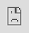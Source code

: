 +++
date = 2020-05-31T22:00:00Z
image = "/images/fusion-medical-animation-eaggqoiddmg-unsplash.jpg"
title = "Test markdown site"

+++
For this project, I used the following packages:

* glue
* dplyr
* tidyverse
* lubridate
* readr
* viridis
* plotly
* scales
* ggplotlyExtra
* rjson
* moments
* quantreg
* caret
* kableExtra


<iframe src="https://www.youtube.com/embed/w7Ft2ymGmfc?autoplay=1" style="position: absolute; top: 0; left: 0; width: 100%; height: 100%; border:0;" allowfullscreen title="YouTube Video"></iframe>

I suggest running this code so that all your numbers are not in
scientific notation:

    options(scipen = 999)

For this project I used 4 data sets. The first one has details about
coronavirus cases in the USA by county, which would be the equivalent of
NUTS 3 regions. This comes from the [New York Times
github](https://github.com/nytimes/covid-19-data)

The second one has socio-economic and demographic data about the US by
county which was taken from the [Center for Disease
Control](https://nccd.cdc.gov/DHDSPAtlas/Reports.aspx).

The third data set has information about the number and characteristics
of each airport by county, which I took from the [Federal Aviation
Administration](https://www.faa.gov/airports/airport_safety/airportdata_5010/menu/).

Finally, the fourth data set was downloaded from [Scott on
Technology](https://scottontechnology.com/list-of-50-us-states-in-excel/).

I cleaned as well as joined the second and third data sets in Excel into
one.

# Introduction to R Markdown

R markdown is a great tool that you can use to integrate many different
characteristics of your analysis, such as interactive visualizations or
server-side interactions.

These are just some of the things you can create with R markdown:

* pdfs
* docs
* html
* dashboards
* presentations
* websites

Yes, that’s right - you can make presentations directly from R! This can
be really helpful if you want to show code and output without having to
copy and paste a bunch of things. Check out [this
blog](https://r4ds.had.co.nz/r-markdown-formats.html#interactivity) for
more information on R Markdown formats and tutorials.

R markdown can be used alongside WordPress and can be used to display
Quick LaTeX. The easiest way to understand LaTeX is that it enables you
to write maths easily. For example:

$$
\\frac{x_b}{x_a}
$$
$$
\\sum_{j=0}^{i=0}{\\frac{z_i^j}{i+100^i}}
$$

You can also render images but I’ll leave the explanation up to [the
experts](http://www.holoborodko.com/pavel/quicklatex/). LaTeX rules are
super easy to follow so don’t be afraid to try!

# Preparing the Data

Before diving into any analysis, it is necessary to clean the data.
While everyone has their own process, it is helpful for me when I
already have an idea of what I want to do. I came up with three goals
for this analysis:

1. Perform an exploratory analysis
2. Create interactive visualizations
3. Play with a couple of models for the data

In the NYT data set, there were a couple of geographical exceptions for
which they did not use a traditional “fips” county codes - which are
just unique identification numbers for countries. For example, they
created a fictitious “New York City” that would act as a county for
itself. I instead chose to impute these numbers into a county that
didn’t have any cases reported yet - Manhattan - in order to be able to
visualize them using this geographical identifier (the fips).

# Exploratory Analysis

In order to perform and EDA, I created a couple of tables that
summarized characteristics of the coronavirus data set.

First, it we will look at the information about the variables in the
analysis. I merged the four data sets together for cases only on the
13th of April.

<table class="table table-striped" style="width: auto !important; margin-left: auto; margin-right: auto;">
<thead>
<tr>
<th style="text-align:left;">
</th>
<th style="text-align:left;">
Variable Description
</th>
</tr>
</thead>
<tbody>
<tr>
<td style="text-align:left;">
date
</td>
<td style="text-align:left;">
Date
</td>
</tr>
<tr>
<td style="text-align:left;">
county
</td>
<td style="text-align:left;">
Name of county
</td>
</tr>
<tr>
<td style="text-align:left;">
state
</td>
<td style="text-align:left;">
State of county
</td>
</tr>
<tr>
<td style="text-align:left;">
fips
</td>
<td style="text-align:left;">
Federal Information Processing Standard Publication, was a five-digit
fips code which uniquely identified counties and county equivalents in
the United States, certain U.S. possessions, and certain freely
associated states
</td>
</tr>
<tr>
<td style="text-align:left;">
cases
</td>
<td style="text-align:left;">
Confirmed cases are patients who test positive for the coronavirus
</td>
</tr>
<tr>
<td style="text-align:left;">
deaths
</td>
<td style="text-align:left;">
The cumulative number of confirmed cases and deaths as reported that day
in that county or state
</td>
</tr>
<tr>
<td style="text-align:left;">
diabetes_perc
</td>
<td style="text-align:left;">
Diagnosed Diabetes, Age-Adjusted Percentage, 20+, 2016
</td>
</tr>
<tr>
<td style="text-align:left;">
nohsdip_perc
</td>
<td style="text-align:left;">
Percentage without High School Diploma, Ages 25+, 2013-2017 (5-year)
</td>
</tr>
<tr>
<td style="text-align:left;">
femalehd_perc
</td>
<td style="text-align:left;">
Families with Female Head of Household (%), 2013-2017 (5-year)
</td>
</tr>
<tr>
<td style="text-align:left;">
foodstmp_perc
</td>
<td style="text-align:left;">
Percentage Food Stamp/Supplemental Nutrition Assistance Program
Recipients, 2016
</td>
</tr>
<tr>
<td style="text-align:left;">
med_home_val_000s
</td>
<td style="text-align:left;">
Median Home Value (in thousands of $), 2013-2017 (5-year)
</td>
</tr>
<tr>
<td style="text-align:left;">
med_hh_inc_000s
</td>
<td style="text-align:left;">
Median Household Income (in thousands of $), 2017
</td>
</tr>
<tr>
<td style="text-align:left;">
gini
</td>
<td style="text-align:left;">
Income Inequality (Gini Index), 2013-2017 (5-year)
</td>
</tr>
<tr>
<td style="text-align:left;">
perc_poverty
</td>
<td style="text-align:left;">
Percentage Living in Poverty, All Ages, 2017
</td>
</tr>
<tr>
<td style="text-align:left;">
unemp_rt
</td>
<td style="text-align:left;">
Unemployment Rate, Ages 16+, 2018
</td>
</tr>
<tr>
<td style="text-align:left;">
pop65up_perc
</td>
<td style="text-align:left;">
Population Aged 65 and Older (%), 2013-2017 (5-year)
</td>
</tr>
<tr>
<td style="text-align:left;">
airpm2.5conc
</td>
<td style="text-align:left;">
Annual Average Ambient Concentrations of PM2.5, 2015
</td>
</tr>
<tr>
<td style="text-align:left;">
perc_sev_housing
</td>
<td style="text-align:left;">
Percentage of Households Living with Severe Housing Problems, 2010-2014
(5 year)
</td>
</tr>
<tr>
<td style="text-align:left;">
urban_rural
</td>
<td style="text-align:left;">
Urban-Rural Status, 2014
</td>
</tr>
<tr>
<td style="text-align:left;">
hospitals
</td>
<td style="text-align:left;">
Number of Hospitals, 2017
</td>
</tr>
<tr>
<td style="text-align:left;">
prim_phys
</td>
<td style="text-align:left;">
Population per Primary Care Physician (in thousands), 2017
</td>
</tr>
<tr>
<td style="text-align:left;">
perc_wo_ins_und65
</td>
<td style="text-align:left;">
Percentage without Health Insurance, Under Age 65, 2017
</td>
</tr>
<tr>
<td style="text-align:left;">
cost_percap_medicare_hd
</td>
<td style="text-align:left;">
Cost of Care per Capita for Medicare Beneficiaries Diagnosed with Heart
Disease, Total, 2017
</td>
</tr>
<tr>
<td style="text-align:left;">
hd_among_ins_perc
</td>
<td style="text-align:left;">
Prevalence of Diagnosed Heart Disease Among Medicare Beneficiaries, 2017
</td>
</tr>
<tr>
<td style="text-align:left;">
cardio_deathrt_per_hundthou_ov35
</td>
<td style="text-align:left;">
Total Cardiovascular Disease Death Rate per 100,000, 35+, All
Races/Ethnicities, Both Genders, 2014-2017
</td>
</tr>
<tr>
<td style="text-align:left;">
hyperten_deathrt_perhundthou_over35
</td>
<td style="text-align:left;">
Hypertension Death Rate per 100,000 (any mention), 35+, All
Races/Ethnicities, Both Genders, 2014-2017
</td>
</tr>
<tr>
<td style="text-align:left;">
population
</td>
<td style="text-align:left;">
Total Population, 2013-2017 (5-year)
</td>
</tr>
<tr>
<td style="text-align:left;">
airport
</td>
<td style="text-align:left;">
Number of attended airports in the county
</td>
</tr>
</tbody>
</table>

Here, you can see the first and last cases included in this data set
from the time that I downloaded it.

<table class="table table-striped" style="width: auto !important; margin-left: auto; margin-right: auto;">
<thead>
<tr>
<th style="text-align:left;">
First and Last Case Reported
</th>
</tr>
</thead>
<tbody>
<tr>
<td style="text-align:left;">
2020-01-21
</td>
</tr>
<tr>
<td style="text-align:left;">
2020-04-13
</td>
</tr>
</tbody>
</table>

Next, you can see some information about the coronavirus data set.

<table class="table table-striped" style="width: auto !important; margin-left: auto; margin-right: auto;">
<thead>
<tr>
<th style="text-align:right;">
Number of Observations in the Data Set
</th>
<th style="text-align:right;">
Unique Counties (imputed Manhattan)
</th>
<th style="text-align:right;">
Unique States
</th>
</tr>
</thead>
<tbody>
<tr>
<td style="text-align:right;">
56541
</td>
<td style="text-align:right;">
2681
</td>
<td style="text-align:right;">
55
</td>
</tr>
</tbody>
</table>
Here, you can see the top 10 counties that have the most cumulative
coronavirus deaths as of 13-04-2020.
<table class="table table-striped" style="width: auto !important; margin-left: auto; margin-right: auto;">
<thead>
<tr>
<th style="text-align:left;">
date
</th>
<th style="text-align:left;">
county
</th>
<th style="text-align:left;">
state
</th>
<th style="text-align:right;">
fips
</th>
<th style="text-align:right;">
cases
</th>
<th style="text-align:right;">
deaths
</th>
</tr>
</thead>
<tbody>
<tr>
<td style="text-align:left;">
2020-04-13
</td>
<td style="text-align:left;">
New York City
</td>
<td style="text-align:left;">
New York
</td>
<td style="text-align:right;">
36061
</td>
<td style="text-align:right;">
106764
</td>
<td style="text-align:right;">
7154
</td>
</tr>
<tr>
<td style="text-align:left;">
2020-04-13
</td>
<td style="text-align:left;">
Nassau
</td>
<td style="text-align:left;">
New York
</td>
<td style="text-align:right;">
36059
</td>
<td style="text-align:right;">
24358
</td>
<td style="text-align:right;">
1109
</td>
</tr>
<tr>
<td style="text-align:left;">
2020-04-13
</td>
<td style="text-align:left;">
Wayne
</td>
<td style="text-align:left;">
Michigan
</td>
<td style="text-align:right;">
26163
</td>
<td style="text-align:right;">
11648
</td>
<td style="text-align:right;">
760
</td>
</tr>
<tr>
<td style="text-align:left;">
2020-04-13
</td>
<td style="text-align:left;">
Westchester
</td>
<td style="text-align:left;">
New York
</td>
<td style="text-align:right;">
36119
</td>
<td style="text-align:right;">
19785
</td>
<td style="text-align:right;">
610
</td>
</tr>
<tr>
<td style="text-align:left;">
2020-04-13
</td>
<td style="text-align:left;">
Suffolk
</td>
<td style="text-align:left;">
New York
</td>
<td style="text-align:right;">
36103
</td>
<td style="text-align:right;">
21643
</td>
<td style="text-align:right;">
580
</td>
</tr>
<tr>
<td style="text-align:left;">
2020-04-13
</td>
<td style="text-align:left;">
Cook
</td>
<td style="text-align:left;">
Illinois
</td>
<td style="text-align:right;">
17031
</td>
<td style="text-align:right;">
15474
</td>
<td style="text-align:right;">
543
</td>
</tr>
<tr>
<td style="text-align:left;">
2020-04-13
</td>
<td style="text-align:left;">
Bergen
</td>
<td style="text-align:left;">
New Jersey
</td>
<td style="text-align:right;">
34003
</td>
<td style="text-align:right;">
10092
</td>
<td style="text-align:right;">
482
</td>
</tr>
<tr>
<td style="text-align:left;">
2020-04-13
</td>
<td style="text-align:left;">
Essex
</td>
<td style="text-align:left;">
New Jersey
</td>
<td style="text-align:right;">
34013
</td>
<td style="text-align:right;">
7634
</td>
<td style="text-align:right;">
433
</td>
</tr>
<tr>
<td style="text-align:left;">
2020-04-13
</td>
<td style="text-align:left;">
Oakland
</td>
<td style="text-align:left;">
Michigan
</td>
<td style="text-align:right;">
26125
</td>
<td style="text-align:right;">
5073
</td>
<td style="text-align:right;">
347
</td>
</tr>
<tr>
<td style="text-align:left;">
2020-04-13
</td>
<td style="text-align:left;">
Los Angeles
</td>
<td style="text-align:left;">
California
</td>
<td style="text-align:right;">
6037
</td>
<td style="text-align:right;">
9420
</td>
<td style="text-align:right;">
320
</td>
</tr>
</tbody>
</table>
Here, you can see the top 10 counties that have the most cumulative
coronavirus cases as of 13-04-2020.
<table class="table table-striped" style="width: auto !important; margin-left: auto; margin-right: auto;">
<thead>
<tr>
<th style="text-align:left;">
date
</th>
<th style="text-align:left;">
county
</th>
<th style="text-align:left;">
state
</th>
<th style="text-align:right;">
fips
</th>
<th style="text-align:right;">
cases
</th>
<th style="text-align:right;">
deaths
</th>
</tr>
</thead>
<tbody>
<tr>
<td style="text-align:left;">
2020-04-13
</td>
<td style="text-align:left;">
New York City
</td>
<td style="text-align:left;">
New York
</td>
<td style="text-align:right;">
36061
</td>
<td style="text-align:right;">
106764
</td>
<td style="text-align:right;">
7154
</td>
</tr>
<tr>
<td style="text-align:left;">
2020-04-13
</td>
<td style="text-align:left;">
Nassau
</td>
<td style="text-align:left;">
New York
</td>
<td style="text-align:right;">
36059
</td>
<td style="text-align:right;">
24358
</td>
<td style="text-align:right;">
1109
</td>
</tr>
<tr>
<td style="text-align:left;">
2020-04-13
</td>
<td style="text-align:left;">
Suffolk
</td>
<td style="text-align:left;">
New York
</td>
<td style="text-align:right;">
36103
</td>
<td style="text-align:right;">
21643
</td>
<td style="text-align:right;">
580
</td>
</tr>
<tr>
<td style="text-align:left;">
2020-04-13
</td>
<td style="text-align:left;">
Westchester
</td>
<td style="text-align:left;">
New York
</td>
<td style="text-align:right;">
36119
</td>
<td style="text-align:right;">
19785
</td>
<td style="text-align:right;">
610
</td>
</tr>
<tr>
<td style="text-align:left;">
2020-04-13
</td>
<td style="text-align:left;">
Cook
</td>
<td style="text-align:left;">
Illinois
</td>
<td style="text-align:right;">
17031
</td>
<td style="text-align:right;">
15474
</td>
<td style="text-align:right;">
543
</td>
</tr>
<tr>
<td style="text-align:left;">
2020-04-13
</td>
<td style="text-align:left;">
Wayne
</td>
<td style="text-align:left;">
Michigan
</td>
<td style="text-align:right;">
26163
</td>
<td style="text-align:right;">
11648
</td>
<td style="text-align:right;">
760
</td>
</tr>
<tr>
<td style="text-align:left;">
2020-04-13
</td>
<td style="text-align:left;">
Bergen
</td>
<td style="text-align:left;">
New Jersey
</td>
<td style="text-align:right;">
34003
</td>
<td style="text-align:right;">
10092
</td>
<td style="text-align:right;">
482
</td>
</tr>
<tr>
<td style="text-align:left;">
2020-04-13
</td>
<td style="text-align:left;">
Los Angeles
</td>
<td style="text-align:left;">
California
</td>
<td style="text-align:right;">
6037
</td>
<td style="text-align:right;">
9420
</td>
<td style="text-align:right;">
320
</td>
</tr>
<tr>
<td style="text-align:left;">
2020-04-13
</td>
<td style="text-align:left;">
Rockland
</td>
<td style="text-align:left;">
New York
</td>
<td style="text-align:right;">
36087
</td>
<td style="text-align:right;">
7965
</td>
<td style="text-align:right;">
182
</td>
</tr>
<tr>
<td style="text-align:left;">
2020-04-13
</td>
<td style="text-align:left;">
Hudson
</td>
<td style="text-align:left;">
New Jersey
</td>
<td style="text-align:right;">
34017
</td>
<td style="text-align:right;">
7879
</td>
<td style="text-align:right;">
236
</td>
</tr>
</tbody>
</table>

# Creating Interactive Data Visualizations

Based on both a lecture I had the other day on R, Python and Julia and
reading things online, I have come to the conclusion that data
visualizations using base R versus packages like ggplot are used on two
different occasions.

Base R can be recommended to be used when you want to ensure the
longevity of your code. Meaning, because base R remains the same, you
can be sure of your code functioning on any computer, for years to come.

One of the disadvantages of base R is, of course, the fact that you
won’t get the same level of creativity as you do with R packages.

On the flip side, packages can be recommended to be used when you’re not
so concerned about longevity so much as the breadth of what you can
accomplish. Meaning, if you have a one-off project like this or need to
create some one-off report, R packages can offer you a lot more
creativity.

The disadvantage of using packages is that it will be subject to package
updates or even packages becoming obsolete in the future.

## Creating Interactive Graphs

To make the following interactive graphs and maps, I am using two
packages:

* ggplot2
* plotly

If you want to see some basic interactive charts, which where the
inspiration for the following ones, check out R Graph Gallery’s section
on [interactive
charts](https://www.r-graph-gallery.com/interactive-charts.html)

<center>
![](2020-05-25-test-markdwon_files/figure-markdown_strict/unique%20counties-1.png)
</center>

Here, you can see that the number of unique counties reporting at least
1 coronavirus case has steadily grown. However, at the latest date, this
growth has finally slowed down.

<center>
![](2020-05-25-test-markdwon_files/figure-markdown_strict/cumulative%20cases-1.png)
</center>

In this graph, you can see the cumulative number of cases reported. As
of April 13th, this number is still growing and the United States
currently has the most COVID-19 cases in the world.